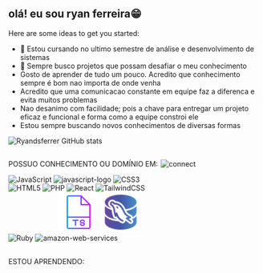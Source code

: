 ## olá! eu sou ryan ferreira😁


Here are some ideas to get you started:
- 🌱 Estou cursando no ultimo semestre de análise e desenvolvimento de sistemas
- 👯 Sempre busco projetos que possam desafiar o meu conhecimento
- Gosto de aprender de tudo um pouco. Acredito que conhecimento sempre é bom nao importa de onde venha
- Acredito que uma comunicacao constante em equipe faz a diferenca e evita muitos problemas
- Nao desanimo com facilidade; pois a chave para entregar um projeto eficaz e funcional e forma como a equipe constroi ele
- Estou sempre buscando novos conhecimentos de diversas formas

![Ryandsferrer GitHub stats](https://github-readme-stats.vercel.app/api?username=Ryandsferrer&show_icons=true&theme=tokyonight)

##
<div style="display: iline_block">
POSSUO CONHECIMENTO OU DOMÍNIO EM:

<img align='right' alt='connect' src='https://media2.giphy.com/media/v1.Y2lkPTc5MGI3NjExd2xyM3V2NnI2dW1wbDByMWlramp1cWdkaG90c2Z0dDE2cnpyczA1cSZlcD12MV9pbnRlcm5hbF9naWZfYnlfaWQmY3Q9Zw/lQDdDwdZpfYRn1MsJy/giphy.gif' width='200' height='200'/>

<p>
  <img src="https://img.icons8.com/?size=100&id=ouWtcsgDBiwO&format=png&color=000000" width="80" alt="JavaScript"/>
  <img width="64" height="64" src="https://img.icons8.com/nolan/64/javascript-logo.png" alt="javascript-logo"/>
  <img src="https://img.icons8.com/?size=100&id=5cVdiiKKi0vX&format=png&color=000000" width="80" alt="CSS3"/>
  <img src="https://img.icons8.com/?size=100&id=CMVEhOBzk3Zp&format=png&color=000000" width="80" alt="HTML5"/>
  <img src="https://img.icons8.com/?size=100&id=JybIpZjjXT0F&format=png&color=000000" width="80" alt="PHP"/>
  <img src="https://img.icons8.com/?size=100&id=t4YbEbA834uH&format=png&color=000000" width="80" alt="React"/>
  <img src="https://img.icons8.com/nolan/64/tailwind_css.png" width="80" alt="TailwindCSS"/>
  <img style="margin-left: 100px;" src="https://github.com/Ryanferre/DogsImg/blob/main/typescript(1).png?raw=true" width="80" alt="TypeScript"/>
  <img src="https://github.com/Ryanferre/DogsImg/blob/main/banco-de-dados-mysql(1).png?raw=true" width="80" alt="MySQL"/>
  <img src="https://img.icons8.com/nolan/64/ruby-programming-language.png" width="80" alt="Ruby"/>
  <img width="64" height="64" src="https://img.icons8.com/nolan/64/amazon-web-services.png" alt="amazon-web-services"/>
</p>

</div>

##
ESTOU APRENDENDO:
<div style='display:inline_block'><br>
  
   
</div>

